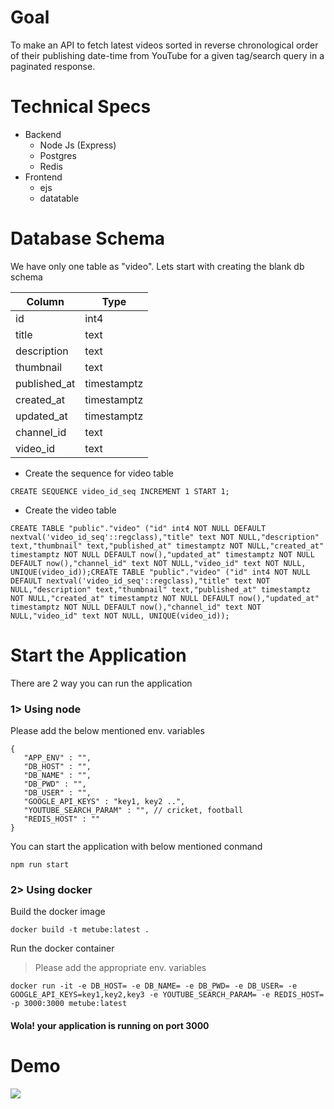 # Goal 

To make an API to fetch latest videos sorted in reverse chronological order of their publishing date-time from YouTube for a given tag/search query in a paginated response.

# Technical Specs

* Backend
  * Node Js (Express)
  * Postgres
  * Redis
* Frontend
  * ejs
  * datatable

# Database Schema

We have only one table as "video". 
Lets start with creating the blank db schema

Column | Type
------------ | -------------
id | int4
title | text
description | text
thumbnail | text
published_at | timestamptz
created_at | timestamptz
updated_at | timestamptz
channel_id | text
video_id | text

* Create the sequence for video table
```
CREATE SEQUENCE video_id_seq INCREMENT 1 START 1;
```

* Create the video table
```
CREATE TABLE "public"."video" ("id" int4 NOT NULL DEFAULT nextval('video_id_seq'::regclass),"title" text NOT NULL,"description" text,"thumbnail" text,"published_at" timestamptz NOT NULL,"created_at" timestamptz NOT NULL DEFAULT now(),"updated_at" timestamptz NOT NULL DEFAULT now(),"channel_id" text NOT NULL,"video_id" text NOT NULL, UNIQUE(video_id));CREATE TABLE "public"."video" ("id" int4 NOT NULL DEFAULT nextval('video_id_seq'::regclass),"title" text NOT NULL,"description" text,"thumbnail" text,"published_at" timestamptz NOT NULL,"created_at" timestamptz NOT NULL DEFAULT now(),"updated_at" timestamptz NOT NULL DEFAULT now(),"channel_id" text NOT NULL,"video_id" text NOT NULL, UNIQUE(video_id));
```

# Start the Application
There are 2 way you can run the application 

### 1> Using node
Please add the below mentioned env. variables
 ```
 {
    "APP_ENV" : "",
    "DB_HOST" : "",
    "DB_NAME" : "",
    "DB_PWD" : "",
    "DB_USER" : "",
    "GOOGLE_API_KEYS" : "key1, key2 ..",
    "YOUTUBE_SEARCH_PARAM" : "", // cricket, football
    "REDIS_HOST" : ""
 }
 ```
You can start the application with below mentioned conmand

```
npm run start
```
 
 ### 2> Using docker
  Build the docker image
  ```
  docker build -t metube:latest .
  ```
  
  Run the docker container 
  > Please add the appropriate env. variables
  ```
  docker run -it -e DB_HOST= -e DB_NAME= -e DB_PWD= -e DB_USER= -e GOOGLE_API_KEYS=key1,key2,key3 -e YOUTUBE_SEARCH_PARAM= -e REDIS_HOST= -p 3000:3000 metube:latest
  ```

#### Wola! your application is running on port 3000

# Demo
![](demo.gif)
